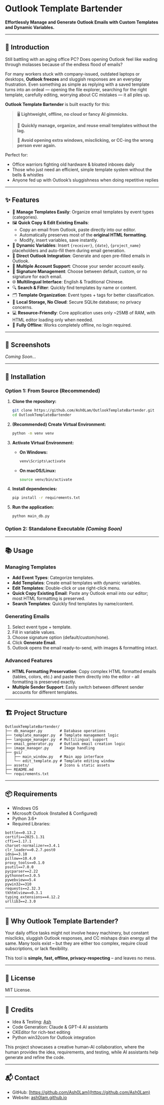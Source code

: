 # Outlook Template Bartender

**Effortlessly Manage and Generate Outlook Emails with Custom Templates and Dynamic Variables.**

---

## 🍷 Introduction

Still battling with an aging office PC? Does opening Outlook feel like wading through molasses because of the endless flood of emails?

For many workers stuck with company-issued, outdated laptops or desktops, **Outlook freezes** and sluggish responses are an everyday frustration. Even something as simple as replying with a saved template turns into an ordeal — opening the file explorer, searching for the right template, carefully editing, worrying about CC mistakes — it all piles up.

**Outlook Template Bartender** is built exactly for this:

> 🖥️ **Lightweight, offline, no cloud or fancy AI gimmicks.**
>
> 🍹 **Quickly manage, organize, and reuse email templates without the lag.**
>
> 📨 **Avoid opening extra windows, misclicking, or CC-ing the wrong person ever again.**

Perfect for:

- Office warriors fighting old hardware & bloated inboxes daily
- Those who just need an efficient, simple template system without the bells & whistles
- Anyone fed up with Outlook’s sluggishness when doing repetitive replies


---

## ✨ Features

- 📝 **Manage Templates Easily**: Organize email templates by event types (categories).
- 🖼️ **Quick Copy & Edit Existing Emails**:
  - Copy an email from Outlook, paste directly into our editor.
  - Automatically preserves most of the **original HTML formatting**.
  - Modify, insert variables, save instantly.
- 🔄 **Dynamic Variables**: Insert `{receiver}`, `{date}`, `{project_name}` placeholders and auto-fill them during email generation.
- 📧 **Direct Outlook Integration**: Generate and open pre-filled emails in Outlook.
- 👤 **Multiple Account Support**: Choose your sender account easily.
- 📝 **Signature Management**: Choose between default, custom, or no signature for each email.
- 🌐 **Multilingual Interface**: English & Traditional Chinese.
- 🔍 **Search & Filter**: Quickly find templates by name or content.
- 🗂️ **Template Organization**: Event types + tags for better classification.
- 📁 **Local Storage, No Cloud**: Secure SQLite database; no privacy concerns.
- 💻 **Resource-Friendly**: Core application uses only ~25MB of RAM, with HTML editor loading only when needed.
- 🔌 **Fully Offline**: Works completely offline, no login required.
---

## 📸 Screenshots

*Coming Soon...*

---

## 🚀 Installation

### Option 1: From Source (Recommended)

1. **Clone the repository:**
   ```bash
   git clone https://github.com/Ash0Lam/OutlookTemplateBartender.git
   cd OutlookTemplateBartender
   ```

2. **(Recommended) Create Virtual Environment:**
   ```bash
   python -m venv venv
   ```

3. **Activate Virtual Environment:**

   - **On Windows:**
     ```bash
     venv\Scripts\activate
     ```
   - **On macOS/Linux:**
     ```bash
     source venv/bin/activate
     ```

4. **Install dependencies:**
   ```bash
   pip install -r requirements.txt
   ```

5. **Run the application:**
   ```bash
   python main_db.py
   ```

### Option 2: Standalone Executable *(Coming Soon)*

---

## 📚 Usage

### Managing Templates

- **Add Event Types**: Categorize templates.
- **Add Templates**: Create email templates with dynamic variables.
- **Edit Templates**: Double-click or use right-click menu.
- **Quick Copy Existing Email**: Paste any Outlook email into our editor; most HTML formatting is preserved.
- **Search Templates**: Quickly find templates by name/content.

### Generating Emails

1. Select event type + template.
2. Fill in variable values.
3. Choose signature option (default/custom/none).
4. Click **Generate Email**.
5. Outlook opens the email ready-to-send, with images & formatting intact.

### Advanced Features

- **HTML Formatting Preservation**: Copy complex HTML formatted emails (tables, colors, etc.) and paste them directly into the editor - all formatting is preserved exactly.
- **Multiple Sender Support**: Easily switch between different sender accounts for different templates.

---

## 🏗️ Project Structure

```
OutlookTemplateBartender/
├── db_manager.py        # Database operations
├── template_manager.py  # Template management logic
├── language_manager.py  # Multilingual support
├── email_generator.py   # Outlook email creation logic
├── image_manager.py     # Image handling
├── gui/
│   ├── main_window.py   # Main app interface
│   └── edit_template.py # Template editing window
├── assets/              # Icons & static assets
├── README.md
└── requirements.txt
```

---

## 📦 Requirements

- Windows OS
- Microsoft Outlook (Installed & Configured)
- Python 3.6+
- Required Libraries:

```
bottle==0.13.2
certifi==2025.1.31
cffi==1.17.1
charset-normalizer==3.4.1
clr_loader==0.2.7.post0
idna==3.10
pillow==10.4.0
proxy_tools==0.1.0
psutil==7.0.0
pycparser==2.22
pythonnet==3.0.5
pywebview==5.4
pywin32==310
requests==2.32.3
tkhtmlview==0.3.1
typing_extensions==4.12.2
urllib3==2.3.0
```

---

## 🌟 Why Outlook Template Bartender?

Your daily office tasks might not involve heavy machinery, but constant misclicks, sluggish Outlook responses, and CC mishaps drain energy all the same. Many tools exist – but they are either too complex, require cloud subscriptions, or lack flexibility.

This tool is **simple, fast, offline, privacy-respecting** – and leaves no mess.

---

## 📜 License

MIT License.

---

## 🙌 Credits

- Idea & Testing: [Ash](https://github.com/Ash0Lam)
- Code Generation: Claude & GPT-4 AI assistants
- CKEditor for rich-text editing
- Python win32com for Outlook integration

This project showcases a creative human-AI collaboration, where the human provides the idea, requirements, and testing, while AI assistants help generate and refine the code.

---

## 📬 Contact

- GitHub: [https://github.com/Ash0Lam](https://github.com/Ash0Lam)
- Website: [ash0lam.github.io](https://ash0lam.github.io)

